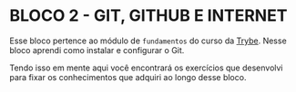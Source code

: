 # BLOCO 2 - GIT, GITHUB E INTERNET

Esse bloco pertence ao módulo de `fundamentos` do curso da [Trybe](https://www.betrybe.com/). Nesse bloco aprendi como instalar e configurar o Git.

Tendo isso em mente aqui você encontrará os exercícios que desenvolvi para fixar os conhecimentos que adquiri ao longo desse bloco.
